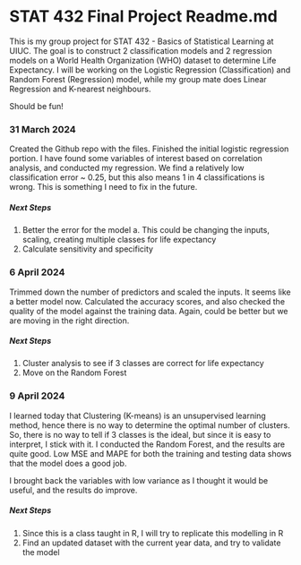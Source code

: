 # STAT 432 Final Project Readme.md
This is my group project for STAT 432 - Basics of Statistical Learning at UIUC. The goal is to construct 2 classification models and 2 regression models on a World Health Organization (WHO) dataset to determine Life Expectancy. I will be working on the Logistic Regression (Classification) and Random Forest (Regression) model, while my group mate does Linear Regression and K-nearest neighbours. 

Should be fun!

### 31 March 2024
Created the Github repo with the files. Finished the initial logistic regression portion. I have found some variables of interest based on correlation analysis, and conducted my regression. We find a relatively low classification error ~ 0.25, but this also means 1 in 4 classifications is wrong. This is something I need to fix in the future. 

##### Next Steps
1. Better the error for the model
    a. This could be changing the inputs, scaling, creating multiple classes for life expectancy
2. Calculate sensitivity and specificity

### 6 April 2024
Trimmed down the number of predictors and scaled the inputs. It seems like a better model now. Calculated the accuracy scores, and also checked the quality of the model against the training data. Again, could be better but we are moving in the right direction. 

##### Next Steps
1. Cluster analysis to see if 3 classes are correct for life expectancy
2. Move on the Random Forest

### 9 April 2024
I learned today that Clustering (K-means) is an unsupervised learning method, hence there is no way to determine the optimal number of clusters. So, there is no way to tell if 3 classes is the ideal, but since it is easy to interpret, I stick with it. I conducted the Random Forest, and the results are quite good. Low MSE and MAPE for both the training and testing data shows that the model does a good job. 

I brought back the variables with low variance as I thought it would be useful, and the results do improve. 

##### Next Steps
1. Since this is a class taught in R, I will try to replicate this modelling in R
2. Find an updated dataset with the current year data, and try to validate the model